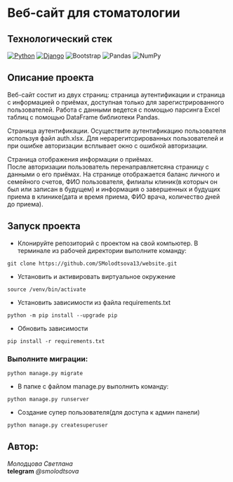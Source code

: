 # Веб-сайт для стоматологии


## Технологический стек
[![Python](https://img.shields.io/badge/-Python-464646?style=flat&logo=Python&logoColor=56C0C0&color=008080)](https://www.python.org/)
[![Django](https://img.shields.io/badge/-Django-464646?style=flat&logo=Django&logoColor=56C0C0&color=008080)](https://www.djangoproject.com/)
![Bootstrap](https://img.shields.io/badge/bootstrap-464646?style=flat&logo=bootstrap&logoColor=56C0C0&color=008080)
![Pandas](https://img.shields.io/badge/-pandas-464646?style=flat&logo=pandas&logoColor=56C0C0&color=008080)
![NumPy](https://img.shields.io/badge/-NumPy-464646?style=flat&logo=NumPy&logoColor=56C0C0&color=008080)


## Описание проекта 

Веб-сайт состит из двух страниц:  страница аутентификации и страница с информацией о приёмах, доступная только для зарегистрированного пользователей. Работа с данными ведется с помощью парсинга Excel таблиц с помощью DataFrame библиотеки Pandas.

Страница аутентификации. Осуществите аутентификацию пользователя используя файл auth.xlsx. 
Для нерарегитсрированных пользователей и при ошибке авторизации всплывает окно с ошибкой авторизации.

Страница отображения информации о приёмах.  
После авторизации пользователь перенаправляетсяна страницу с данными о его приёмах. На странице отображается баланс личного и семейного счетов, ФИО пользователя, филиалы клиник(в которыч он был или записан в будущем) и информация о завершенных и будущих приема в клинике(дата и время приема, ФИО врача, количество дней до приема).

## Запуск проекта

- Клонируйте репозиторий с проектом на свой компьютер. В терминале из рабочей директории выполните команду:
```
git clone https://github.com/SMolodtsova13/website.git
```

- Установить и активировать виртуальное окружение

```
source /venv/bin/activate
```

- Установить зависимости из файла requirements.txt

```
python -m pip install --upgrade pip
```
- Обновить зависимости
```
pip install -r requirements.txt
```

### Выполните миграции:
```
python manage.py migrate
```

- В папке с файлом manage.py выполнить команду:
```
python manage.py runserver
```

- Создание супер пользователя(для доступа к админ панели)
```
python manage.py createsuperuser
```

## Автор:  
_Молодцова Светлана_  
**telegram** _@smolodtsova_